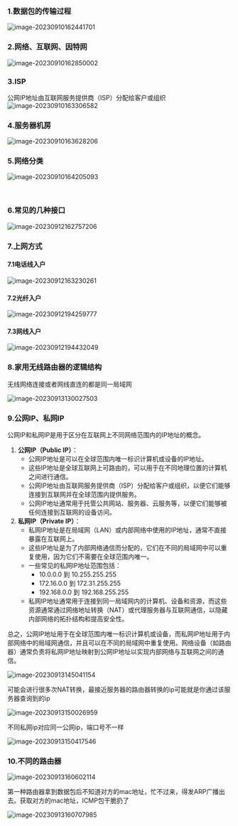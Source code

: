 ### 1.数据包的传输过程

![image-20230910162441701](imgs\image-20230910162441701.png)

### 2.网络、互联网、因特网

![image-20230910162850002](imgs\image-20230910162850002.png)

### 3.ISP

 公网IP地址由互联网服务提供商（ISP）分配给客户或组织![image-20230910163306582](imgs\image-20230910163306582.png)

### 4.服务器机房

![image-20230910163628206](imgs\image-20230910163628206.png)

### 5.网络分类

![image-20230910164205093](imgs\image-20230910164205093.png)

​	 

### 6.常见的几种接口

![image-20230912162757206](imgs\image-20230912162757206.png)

### 7.上网方式

#### 7.1电话线入户

![image-20230912163230261](imgs\image-20230912163230261.png)

####  7.2光纤入户

![image-20230912194259777](imgs\image-20230912194259777.png)

#### 7.3网线入户

![image-20230912194432049](imgs\image-20230912194432049.png)

### 8.家用无线路由器的逻辑结构

 无线网络连接或者网线直连的都是同一局域网

![image-20230913130027503](imgs\image-20230913130027503.png)

### 9.公网IP、私网IP

公网IP和私网IP是用于区分在互联网上不同网络范围内的IP地址的概念。

1. **公网IP（Public IP）**：
   - 公网IP地址是可以在全球范围内唯一标识计算机或设备的IP地址。
   - 这些IP地址是全球互联网上可路由的，可以用于在不同地理位置的计算机之间进行通信。
   - 公网IP地址由互联网服务提供商（ISP）分配给客户或组织，以便它们能够连接到互联网并在全球范围内提供服务。
   - 公网IP地址通常用于托管公共网站、服务器、云服务等，以便它们能够被任何连接到互联网的设备访问。
2. **私网IP（Private IP）**：
   - 私网IP地址是在局域网（LAN）或内部网络中使用的IP地址，通常不直接暴露在互联网上。
   - 这些IP地址是为了内部网络通信而分配的，它们在不同的局域网中可以重复使用，因为它们不需要在全球范围内唯一。
   - 一些常见的私网IP地址范围包括：
     - 10.0.0.0 到 10.255.255.255
     - 172.16.0.0 到 172.31.255.255
     - 192.168.0.0 到 192.168.255.255
   - 私网IP地址通常用于连接到同一局域网内的计算机、设备和资源，而这些资源通常通过网络地址转换（NAT）或代理服务器与互联网通信，以隐藏内部网络的拓扑结构和提高安全性。

总之，公网IP地址用于在全球范围内唯一标识计算机或设备，而私网IP地址用于内部网络中的局域网通信，并且可以在不同的局域网中重复使用。网络设备（如路由器）通常负责将私网IP地址映射到公网IP地址以实现内部网络与互联网之间的通信。

 ![image-20230913145041154](imgs\image-20230913145041154.png)

可能会进行很多次NAT转换，最接近服务器的路由器转换的ip可能就是你通过该服务器查询到的ip

![image-20230913150026959](imgs\image-20230913150026959.png)

不同私网ip对应同一公网ip，端口号不一样

![image-20230913150417546](imgs\image-20230913150417546.png)

### 10.不同的路由器

![image-20230913160602114](imgs\image-20230913160602114.png)

第一种路由器拿到数据包后不知道对方的mac地址，忙不过来，得发ARP广播出去。获取对方的mac地址，ICMP包干脆扔了

![image-20230913160707985](imgs\image-20230913160707985.png)
